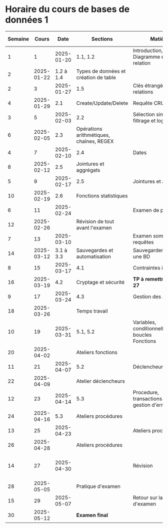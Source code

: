 # Horaire du cours de bases de données 1
 Semaine| Cours | Date | Sections | Matière | Bloc | Travail à faire | Remises 
--|--|--|--|--|--|--|--
1|1|2025-01-20|1.1, 1.2|Introduction, Diagramme entité-relation|Créer une BD||
|2|2025-01-22|1.2 à 1.4|Types de données et création de table||Atelier 1|
2|3|2025-01-27|1.5|Clés étrangères et relations||Atelier 2|Atelier 1
|4|2025-01-29|2.1|Create/Update/Delete|Requête CRUD|Atelier 3a|Atelier 2
3|5|2025-02-03|2.2|Sélection simple, filtrage et logique|Requête CRUD|Atelier 3 b|Atelier 3a
|6|2025-02-05|2.3|Opérations arithmétiques, chaînes, REGEX||Atelier 4 - formatif formel|Atelier 3 b
4|7|2025-02-10|2.4|Dates||Atelier 5|Atelier 4
|8|2025-02-12|2.5|Jointures et aggrégats|||Atelier 5
5|9|2025-02-17|2.5|Jointures et aggrégats||Atelier 6|
|10|2025-02-19|2.6|Fonctions statistiques||Atelier 7|Atelier 6
6|11|2025-02-24||Examen de pratique|||Atelier 7
|12|2025-02-26||Révision de tout avant l'examen|||
7|13|2025-03-10||Examen sommatif requêtes|||
|14|2025-03-12|3.1 à 3.3|Sauvegardes et automatisation|Sauvegarder/restaurer une BD||
8|15|2025-03-17|4.1|Contraintes intégrités|Confidentialité et cohérence|Atelier 8|
|16|2025-03-19|4.2|Cryptage et sécurité|**TP à remettre cours 27**||Atelier 8
9|17|2025-03-24|4.3|Gestion des accès|||
|18|2025-03-26||Temps travail|||
10|19|2025-03-31|5.1, 5.2|Variables, conditionnelles et boucles <br/>Fonctions|Traitements automatisés|Atelier 9|
|20|2025-04-02||Ateliers fonctions|||
11|21|2025-04-07|5.2|Déclencheurs||Atelier 10|Atelier 9
|22|2025-04-09||Atelier déclencheurs|||
12|23|2025-04-14|5.3|Procedure, transactions et gestion d'erreurs|||Atelier 10
|24|2025-04-16|5.3|Ateliers procédures||Atelier 11|
13|25|2025-04-23||Ateliers procédures|||
|26|2025-04-28||Ateliers procédures|||
14|27|2025-04-30||Révision|||Atelier 11<br/>**TP à remettre**
|28|2025-05-05||Pratique d'examen|||
15|29|2025-05-07||Retour sur la pratique d'examen|||
|30|2025-05-12||**Examen final**|||
